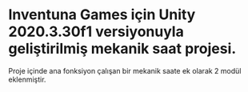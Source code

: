 # Inventuna Games için Unity 2020.3.30f1 versiyonuyla geliştirilmiş mekanik saat projesi.

Proje içinde ana fonksiyon çalışan bir mekanik saate ek olarak 2 modül eklenmiştir.
